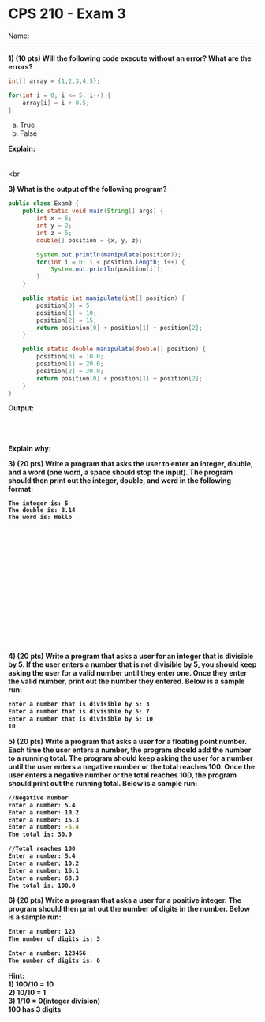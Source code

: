 # CPS 210 - Exam 3

Name:

---

<b>
1) (10 pts) Will the following code execute without an error? What are the errors?</b>

```java
int[] array = {1,2,3,4,5};

for(int i = 0; i <= 5; i++) {
    array[i] = i + 0.5;
}
```

<ol type='a'>

<li> True </li>
<li> False </li>

</ol>

<b>Explain:</b><br><br><br><br

<div style="page-break-after: always;"></div>

<b>3) What is the output of the following program? </b>

```java
public class Exam3 {
    public static void main(String[] args) {
        int x = 6;
        int y = 2;
        int z = 5;
        double[] position = {x, y, z};

        System.out.println(manipulate(position));
        for(int i = 0; i < position.length; i++) {
            System.out.println(position[i]);
        }
    }

    public static int manipulate(int[] position) {
        position[0] = 5;
        position[1] = 10;
        position[2] = 15;
        return position[0] + position[1] + position[2];
    }

    public static double manipulate(double[] position) {
        position[0] = 10.0;
        position[1] = 20.0;
        position[2] = 30.0;
        return position[0] + position[1] + position[2];
    }
}
```

<b>Output:</b>
<br><br><br><br>

<b>Explain why:

<div style="page-break-after: always;"></div>

<b>3) (20 pts) Write a program that asks the user to enter an integer, double, and a word (one word, a space should stop the input). The program should then print out the integer, double, and word in the following format: </b>

```
The integer is: 5
The double is: 3.14
The word is: Hello
```

<br><br><br><br><br><br><br><br><br><br><br><br><br><br>

<b>4) (20 pts) Write a program that asks a user for an integer that is divisible by 5. If the user enters a number that is not divisible by 5, you should keep asking the user for a valid number until they enter one. Once
they enter the valid number, print out the number they entered. Below is a sample run: </b>

```bash
Enter a number that is divisible by 5: 3
Enter a number that is divisible by 5: 7
Enter a number that is divisible by 5: 10
10
```

<div style="page-break-after: always;"></div>

<b>5) (20 pts) Write a program that asks a user for a floating point number. Each time the user enters a number, the program should add the number to a running total. The program should keep asking the user for a number until the user enters a negative number or the total reaches 100. Once the user enters a negative number or the total reaches 100, the program should print out the running total. Below is a sample run: </b>

```bash
//Negative number
Enter a number: 5.4
Enter a number: 10.2
Enter a number: 15.3
Enter a number: -5.4
The total is: 30.9

//Total reaches 100
Enter a number: 5.4
Enter a number: 10.2
Enter a number: 16.1
Enter a number: 68.3
The total is: 100.0
```

<div style="page-break-after: always;"></div>

<b>6) (20 pts) Write a program that asks a user for a positive integer. The program should then print out the number of digits in the number. Below is a sample run: </b>

```bash
Enter a number: 123
The number of digits is: 3

Enter a number: 123456
The number of digits is: 6
```

<b>Hint:
<br> 1) 100/10 = 10
<br> 2) 10/10 = 1
<br> 3) 1/10 = 0(integer division)
<br> 100 has 3 digits
</b>
